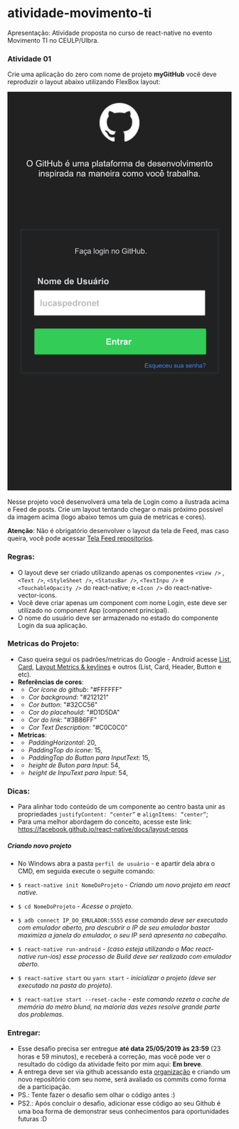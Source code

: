 # atividade-movimento-ti

Apresentação: Atividade proposta no curso de react-native no evento Movimento TI no CEULP/Ulbra.

### Atividade 01

Crie uma aplicação do zero com nome de projeto **myGitHub** você deve reproduzir o layout abaixo utilizando FlexBox layout:

![Tela de Login](./assets/Login.png)

Nesse projeto você desenvolverá uma tela de Login como a ilustrada acima e Feed de posts. Crie um layout tentando chegar o mais próximo possível da imagem acima (logo abaixo temos um guia de metricas e cores).

**Atenção**: Não é obrigatório desenvolver o layout da tela de Feed, mas caso queira, você pode acessar [Tela Feed repositorios](./assets/Repositorios.png).

### Regras:

- O layout deve ser criado utilizando apenas os componentes `<View />` , `<Text />`, `<StyleSheet />`, `<StatusBar />`, `<TextInpu />` e `<TouchableOpacity />` do react-native; e `<Icon />` do react-native-vector-icons.
- Você deve criar apenas um component com nome Login, este deve ser utilizado no component App (component principal).
- O nome do usuário deve ser armazenado no estado do componente Login da sua aplicação.

### Metricas do Projeto:

- Caso queira segui os padrões/metricas do Google - Android acesse [List](https://material.io/archive/guidelines/components/lists.html#lists-specs), [Card](https://material.io/archive/guidelines/components/cards.html#cards-content), [Layout Metrics & keylines](https://material.io/archive/guidelines/layout/metrics-keylines.html#metrics-keylines-keylines-spacing) e outros (List, Card, Header, Button e etc).
- **Referências de cores**:
- - _Cor ícone do github_: "#FFFFFF"
- - _Cor background_: "#212121"
- - _Cor button_: "#32CC56"
- - _Cor do placehould_: "#D1D5DA"
- - _Cor do link_: "#3B86FF"
- - _Cor Text Description_: "#C0C0C0"
- **Metricas**:
- - _PaddingHorizontal_: 20,
- - _PaddingTop do ícone_: 15,
- - _PaddingTop do Button para InputText_: 15,
- - _height de Buton para Input_: 54,
- - _height de InpuText para Input_: 54,

### Dicas:

- Para alinhar todo conteúdo de um componente ao centro basta unir as propriedades `justifyContent: “center”` e `alignItems: “center”`;
- Para uma melhor abordagem do conceito, acesse este link: https://facebook.github.io/react-native/docs/layout-props

##### Criando novo projeto

- No Windows abra a pasta `perfil de usuário` - e apartir dela abra o CMD, em seguida execute o seguite comando:

- `$ react-native init NomeDoProjeto` - _Criando um novo projeto em react native._

- `$ cd NomeDoProjeto` - _Acesse o projeto._

- `$ adb connect IP_DO_EMULADOR:5555` _esse comando deve ser executado com emulador aberto, pra descubrir o IP de seu emulador bastar maximiza a janela do emulador, o seu IP será apresenta no cabeçalho._

- `$ react-native run-android` - _(caso esteja utilizando o Mac react-native run-ios) esse processo de Build deve ser realizado com emulador aberto._

- `$ react-native start` ou `yarn start` - _inicializar o projeto (deve ser executado na pasta do projeto)._

- `$ react-native start --reset-cache` - _este comando rezeta o cache de memória do metro blund, na maioria das vezes resolve grande parte dos problemas._

### Entregar:

- Esse desaﬁo precisa ser entregue **até data 25/05/2019 às 23:59** (23 horas e 59 minutos), e receberá a correção, mas você pode ver o resultado do código da atividade feito por mim aqui: **Em breve**.
- A entrega deve ser via github acessando esta [organização](https://github.com/curso-de-react-native-movimento-ti) e criando um novo repositório com seu nome, será avaliado os commits como forma de a participação.
- PS.: Tente fazer o desaﬁo sem olhar o código antes :)
- PS2.: Após concluir o desaﬁo, adicionar esse código ao seu Github é uma boa forma de demonstrar seus conhecimentos para oportunidades futuras :D

